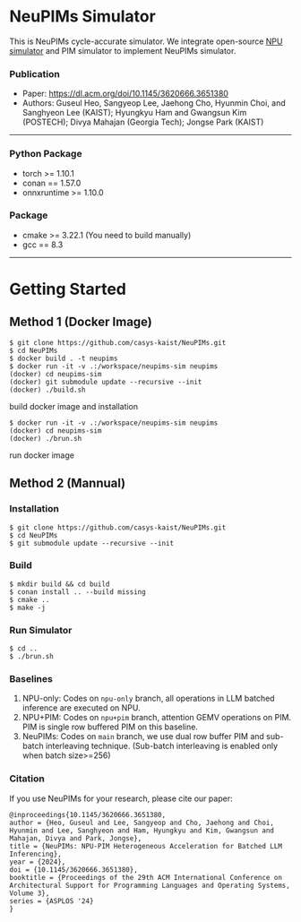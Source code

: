 # NeuPIMs Simulator

This is NeuPIMs cycle-accurate simulator. We integrate open-source [NPU simulator](https://github.com/PSAL-POSTECH/ONNXim) and PIM simulator to implement NeuPIMs simulator.

### Publication

- Paper: https://dl.acm.org/doi/10.1145/3620666.3651380
- Authors: Guseul Heo, Sangyeop Lee, Jaehong Cho, Hyunmin Choi, and Sanghyeon Lee (KAIST); Hyungkyu Ham and Gwangsun Kim (POSTECH); Divya Mahajan (Georgia Tech); Jongse Park (KAIST)

---

### Python Package

- torch >= 1.10.1
- conan == 1.57.0
- onnxruntime >= 1.10.0

### Package

- cmake >= 3.22.1 (You need to build manually)
- gcc == 8.3

---

# Getting Started

## Method 1 (Docker Image)

```
$ git clone https://github.com/casys-kaist/NeuPIMs.git
$ cd NeuPIMs
$ docker build . -t neupims
$ docker run -it -v .:/workspace/neupims-sim neupims
(docker) cd neupims-sim
(docker) git submodule update --recursive --init
(docker) ./build.sh
```

build docker image and installation

```
$ docker run -it -v .:/workspace/neupims-sim neupims
(docker) cd neupims-sim
(docker) ./brun.sh
```

run docker image

## Method 2 (Mannual)

### Installation

```
$ git clone https://github.com/casys-kaist/NeuPIMs.git
$ cd NeuPIMs
$ git submodule update --recursive --init
```

### Build

```
$ mkdir build && cd build
$ conan install .. --build missing
$ cmake ..
$ make -j
```

### Run Simulator

```
$ cd ..
$ ./brun.sh
```

### Baselines

1. NPU-only: Codes on `npu-only` branch, all operations in LLM batched inference are executed on NPU.
2. NPU+PIM: Codes on `npu+pim` branch, attention GEMV operations on PIM. PIM is single row buffered PIM on this baseline.
3. NeuPIMs: Codes on `main` branch, we use dual row buffer PIM and sub-batch interleaving technique. (Sub-batch interleaving is enabled only when batch size>=256)

### Citation

If you use NeuPIMs for your research, please cite our paper:

```
@inproceedings{10.1145/3620666.3651380,
author = {Heo, Guseul and Lee, Sangyeop and Cho, Jaehong and Choi, Hyunmin and Lee, Sanghyeon and Ham, Hyungkyu and Kim, Gwangsun and Mahajan, Divya and Park, Jongse},
title = {NeuPIMs: NPU-PIM Heterogeneous Acceleration for Batched LLM Inferencing},
year = {2024},
doi = {10.1145/3620666.3651380},
booktitle = {Proceedings of the 29th ACM International Conference on Architectural Support for Programming Languages and Operating Systems, Volume 3},
series = {ASPLOS '24}
}
```
